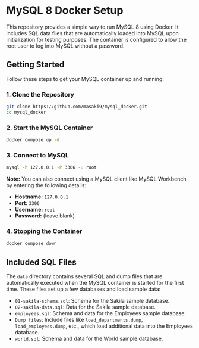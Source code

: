 # MySQL 8 Docker Setup

This repository provides a simple way to run MySQL 8 using Docker. It includes SQL data files that are automatically loaded into MySQL upon initialization for testing purposes. The container is configured to allow the root user to log into MySQL without a password.

## Getting Started

Follow these steps to get your MySQL container up and running:

### 1. Clone the Repository
```bash
git clone https://github.com/masaki9/mysql_docker.git
cd mysql_docker
```

### 2. Start the MySQL Container

```bash
docker compose up -d
```

### 3. Connect to MySQL
```bash
mysql -h 127.0.0.1 -P 3306 -u root
```

**Note:** You can also connect using a MySQL client like MySQL Workbench by entering the following details:
- **Hostname:** `127.0.0.1`
- **Port:** `3306`
- **Username:** `root`
- **Password:** (leave blank)

### 4. Stopping the Container
```bash
docker compose down
```

## Included SQL Files

The `data` directory contains several SQL and dump files that are automatically executed when the MySQL container is started for the first time. These files set up a few databases and load sample data:

- `01-sakila-schema.sql`: Schema for the Sakila sample database.
- `02-sakila-data.sql`: Data for the Sakila sample database.
- `employees.sql`: Schema and data for the Employees sample database.
- `Dump files`: Include files like `load_departments.dump`, `load_employees.dump`, etc., which load additional data into the Employees database.
- `world.sql`: Schema and data for the World sample database.
